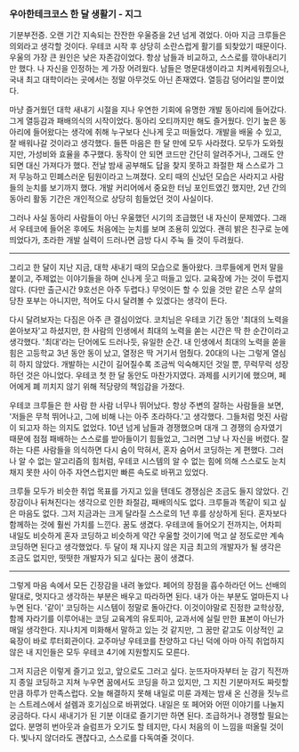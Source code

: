 ### 우아한테크코스 한 달 생활기 - 지그

기분부전증. 오랜 기간 지속되는 잔잔한 우울증을 2년 넘게 겪었다. 아마 지금 크루들은 의외라고 생각할 것이다. 우테코 시작 후 상당히 소란스럽게 활기를 되찾았기 때문이다. 우울의 가장 큰 원인은 낮은 자존감이었다. 항상 남들과 비교하고, 스스로를 깎아내리기만 했다. 나 자신을 인정하는 게 가장 어려웠다. 남들은 명문대생이라고 치켜세워줬으나, 국내 최고 대학이라는 곳에서는 정말 아무것도 아닌 존재였다. 열등감 덩어리일 뿐이었다. 

마냥 즐거웠던 대학 새내기 시절을 지나 우연한 기회에 유명한 개발 동아리에 들어갔다. 그게 열등감과 패배의식의 시작이었다. 동아리 오티까지만 해도 즐거웠다. 인기 높은 동아리에 들어왔다는 생각에 취해 누구보다 신나게 웃고 떠들었다. 개발을 배울 수 있고, 잘 배워나갈 것이라고 생각했다. 들뜬 마음은 한 달 만에 모두 사라졌다. 모두가 도와줬지만, 가성비와 효율을 추구했다. 동작이 안 되면 코드만 간단히 알려주거나, 그래도 안 되면 대신 가져다가 했다. 전날 밤새 공부해도 답을 찾지 못하고 좌절한 채 스스로가 그저 무능하고 민폐스러운 팀원이라고 느껴졌다. 오티 때의 신났던 모습은 사라지고 사람들의 눈치를 보기까지 했다. 개발 커리어에서 중요한 터닝 포인트였긴 했지만, 2년 간의 동아리 활동 기간은 개인적으로 상당히 힘들었던 것이 사실이다.

그러나 사실 동아리 사람들이 아닌 우울했던 시기의 조급했던 내 자신이 문제였다. 그래서 우테코에 들어온 후에도 처음에는 눈치를 보며 조용히 있었다. 괜히 밝은 친구로 눈에 띄었다가, 초라한 개발 실력이 드러나면 금방 다시 주눅 들 것이 두려웠다. 

---

그리고 한 달이 지난 지금, 대학 새내기 때의 모습으로 돌아왔다. 크루들에게 먼저 말을 붙이고, 주제없는 이야기들을 하며 신나게 웃고 떠들고 있다. 교육장에 가는 것이 두렵지 않다. (다만 출근시간 9호선은 아주 두렵다.) 무엇이든 할 수 있을 것만 같은 스무 살의 당찬 포부는 아니지만, 적어도 다시 달려볼 수 있겠다는 생각이 든다.

다시 달려보자는 다짐은 아주 큰 결심이었다. 코치님은 우테코 기간 동안 '최대의 노력을 쏟아보자'고 하셨지만, 한 사람의 인생에서 최대의 노력을 쏟는 시간은 딱 한 순간이라고 생각했다. '최대'라는 단어에도 드러나듯, 유일한 순간. 내 인생에서 최대의 노력을 쏟을 힘은 고등학교 3년 동안 동이 났고, 열정은 딱 거기서 멈췄다. 20대의 나는 그렇게 열심히 하지 않았다. 개발하는 시간이 길어질수록 조금씩 익숙해지던 것일 뿐, 무럭무럭 성장하던 것은 아니었다. 우테코 첫 한 달 동안도 마찬가지였다. 과제를 시키기에 했으며, 페어에게 폐 끼치지 않기 위해 적당량의 책임감을 가졌다. 

우테코 크루들은 한 사람 한 사람 너무나 뛰어났다. 항상 주변의 잘하는 사람들을 보면, '저들은 무척 뛰어나고, 그에 비해 나는 아주 초라하다.'고 생각했다. 그들처럼 멋진 사람이 되고자 하는 의지도 없었다. 10년 넘게 남들과 경쟁했으며 대개 그 경쟁의 승자였기 때문에 점점 패배하는 스스로를 받아들이기 힘들었고, 그러면 그냥 나 자신을 버렸다. 잘하는 다른 사람들을 의식하면 다시 숨이 막혀서, 혼자 숨어서 코딩하는 게 편했다. 그러나 알 수 없는 알고리즘의 힘처럼, 우테코 시스템의 알 수 없는 힘에 의해 스스로도 눈치 채지 못한 사이 아주 자연스럽지만 빠른 속도로 바뀌고 있었다. 

크루들 모두가 비슷한 취업 목표를 가지고 있을 텐데도 경쟁심은 조금도 들지 않았다. 긴장감이나 뒤쳐진다는 생각으로 인한 좌절감, 패배의식도 없다. 크루들과 똑같이 되고 싶은 마음도 없다. 그저 지금과는 크게 달라질 스스로의 1년 후를 상상하게 된다. 혼자보다 함께하는 것에 훨씬 가치를 느낀다. 꿈도 생겼다. 우테코에 들어오기 전까지는, 어차피 내일도 비슷하게 혼자 코딩하고 비슷하게 약간 우울할 것이기에 먹고 살 정도로만 계속 코딩하면 된다고 생각했었다. 두 달이 채 지나지 않은 지금 최고의 개발자가 될 생각은 조금도 없지만, 떳떳한 개발자가 되고 싶다는 꿈이 생겼다. 

---

그렇게 마음 속에서 모든 긴장감을 내려 놓았다. 페어의 장점을 흡수하라던 어느 선배의 말대로, 멋지다고 생각하는 부분은 배우고 따라하면 된다. 내가 아는 부분도 얼마든지 나누면 된다. '같이' 코딩하는 시스템이 정말로 돌아간다. 이것이야말로 진정한 교학상장, 함께 자라기를 이루어내는 코딩 교육계의 유토피아, 교과서에 실릴 만한 표본이 아닌가 매일 생각한다. 지나치게 미화해서 말하고 있는 것 같지만, 그 꿈만 같고도 이상적인 교육장이 바로 루터회관이다. 교주마냥 우테코를 찬양하고 다닌 덕에 아마 아직 취업하지 않은 내 지인들은 모두 우테코 4기에 지원할지도 모른다.

그저 지금은 이렇게 즐기고 있고, 앞으로도 그러고 싶다. 눈뜨자마자부터 눈 감기 직전까지 종일 코딩하고 지쳐 누우면 꿈에서도 코딩을 하고 있지만, 그 지친 기분마저도 짜릿할 만큼 하루가 만족스럽다. 오늘 해결하지 못해 내일로 미룬 과제는 밤새 온 신경을 짓누르는 스트레스에서 설렘과 호기심으로 바뀌었다. 내일은 또 페어와 어떤 이야기를 나눌지 궁금하다. 다시 새내기가 된 기분 이대로 즐기기만 하면 된다. 조급하거나 경쟁할 필요는 없다. 분명히 번아웃과 슬럼프가 오기도 할 테지만, 다시 처음의 이 느낌을 떠올릴 것이다. 빛나지 않더라도 괜찮다고, 스스로를 다독여줄 것이다.
